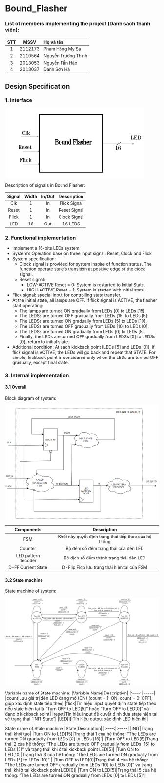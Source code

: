 # Bound_Flasher

### List of members implementing the project (Danh sách thành viên):
|STT|MSSV|Họ và tên|
|:---:|----|:---------|
|1|2112173|Phạm Hồng My Sa|
|2|2110564|Nguyễn Trường Thịnh|
|3|2013053|Nguyễn Tấn Hào|
|4|2013037|Danh Sơn Hà|

## Design Specification
### 1. Interface

![Figure](Figure.png)

Description of signals in Bound Flasher:

|Signal|Width|In/Out|Description|
|:----:|:-----:|:----:|:---------:|
|Clk|1|In|Flick Signal|
|Reset|1|In|Reset Signal|
|Flick|1|In|Clock Signal|
|LED|16|Out|16 LEDS|

### 2. Functional implementation
- Implement a 16-bits LEDs system
- System’s Operation base on three input signal: Reset, Clock and Flick
- System specification:
    - Clock signal is provided for system inspire of function status. The function operate state’s transition at positive edge of the clock signal.
    - Reset signal:
        - LOW-ACTIVE Reset = 0: System is restarted to Initial State.
        - HIGH-ACTIVE Reset = 1: System is started with initial state.
- Flick signal: special input for controlling state transfer.
- At the initial state, all lamps are OFF. If flick signal is ACTIVE, the flasher start operating:
  - The lamps are turned ON gradually from LEDs [0] to LEDs [15].
  - The LEDSs are turned OFF gradually from LEDs [15] to LEDs [5].
  - The LEDSs are turned ON gradually from LEDs [5] to LEDs [10].
  - The LEDSs are turned OFF gradually from LEDs [10] to LEDs [0].
  - The LEDSs are turned ON gradually from LEDs [0] to LEDs [5].
  - Finally, the LEDs are turned OFF gradually from LEDSs [5] to LEDSs [0], return to initial state.
- Additional condition: At each kickback point (LEDs [5] and LEDs [0]), if flick signal is ACTIVE, the LEDs will go back and repeat that STATE. For simple, kickback point is considered only when the LEDs are turned OFF gradually, except final state.

### 3. Internal implementation
#### 3.1 Overall
Block diagram of system:

![Block diagram](Block_diagram.png)

|Components|Description|
|:----:|:-----:|
|FSM|Khối này quyết định trạng thái tiếp theo của hệ thống|
|Counter|Bộ đếm số đếm trạng thái của đèn LED|
|LED pattern decoder|Bộ dịch số đếm thành trạng thái đèn LED|
|D-FF Current State|D-Flip Flop lưu trạng thái hiện tại của FSM|

#### 3.2 State machine
State machine of system:

![State machine](State_machine.png)

Variable name of State machine:
|Variable Name|Description|
|:----:|:-----|
|count|Lưu giá trị đèn LED đang mở (ON) (count = 1: ON, count = 0: OFF); giúp xác định state tiếp theo|
|flick|Tín hiệu input quyết định state tiếp theo nếu state hiện tại là “Turn OFF to LED[5]” hoặc “Turn OFF to LED[0]” và đang ở kickback point|
|reset|Tín hiệu input để quyết định đưa state hiện tại về trạng thái “INIT State”|
|LED[i]|Tín hiệu output xác định LED hiển thị|

State name of State machine
|State|Description|
|:----:|:-----|
|INIT|Trạng thái khởi tạo|
|Turn ON to LED[15]|Trạng thái 1 của hệ thống: “The LEDs are turned ON gradually from LEDs [0] to LEDs [15]”|
|Turn OFF to LED[5]|Trạng thái 2 của hệ thống: “The LEDs are turned OFF gradually from LEDs [15] to LEDs [5]” và trạng thái khi ở tại kickback point LED[5]|
|Turn ON to LED[10]|Trạng thái 3 của hệ thống: “The LEDs are turned ON gradually from LEDs [5] to LEDs [10]” |
|Turn OFF to LED[0]|Trạng thái 4 của hệ thống: “The LEDs are turned OFF gradually from LEDs [10] to LEDs [0]” và trạng thái khi ở tại kickback point LED[0]|
|Turn ON to LED[5]|Trạng thái 5 của hệ thống: “The LEDs are turned ON gradually from LEDs [0] to LEDs [5]”|





